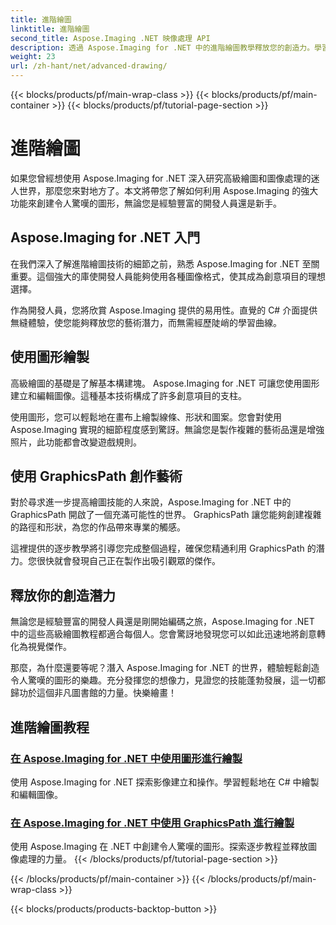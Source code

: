 ```yaml
---
title: 進階繪圖
linktitle: 進階繪圖
second_title: Aspose.Imaging .NET 映像處理 API
description: 透過 Aspose.Imaging for .NET 中的進階繪圖教學釋放您的創造力。學習使用 C# 輕鬆建立和編輯圖像。
weight: 23
url: /zh-hant/net/advanced-drawing/
---
```


{{< blocks/products/pf/main-wrap-class >}}
{{< blocks/products/pf/main-container >}}
{{< blocks/products/pf/tutorial-page-section >}}

# 進階繪圖


如果您曾經想使用 Aspose.Imaging for .NET 深入研究高級繪圖和圖像處理的迷人世界，那麼您來對地方了。本文將帶您了解如何利用 Aspose.Imaging 的強大功能來創建令人驚嘆的圖形，無論您是經驗豐富的開發人員還是新手。

## Aspose.Imaging for .NET 入門

在我們深入了解進階繪圖技術的細節之前，熟悉 Aspose.Imaging for .NET 至關重要。這個強大的庫使開發人員能夠使用各種圖像格式，使其成為創意項目的理想選擇。

作為開發人員，您將欣賞 Aspose.Imaging 提供的易用性。直覺的 C# 介面提供無縫體驗，使您能夠釋放您的藝術潛力，而無需經歷陡峭的學習曲線。

## 使用圖形繪製

高級繪圖的基礎是了解基本構建塊。 Aspose.Imaging for .NET 可讓您使用圖形建立和編輯圖像。這種基本技術構成了許多創意項目的支柱。 

使用圖形，您可以輕鬆地在畫布上繪製線條、形狀和圖案。您會對使用 Aspose.Imaging 實現的細節程度感到驚訝。無論您是製作複雜的藝術品還是增強照片，此功能都會改變遊戲規則。

## 使用 GraphicsPath 創作藝術

對於尋求進一步提高繪圖技能的人來說，Aspose.Imaging for .NET 中的 GraphicsPath 開啟了一個充滿可能性的世界。 GraphicsPath 讓您能夠創建複雜的路徑和形狀，為您的作品帶來專業的觸感。

這裡提供的逐步教學將引導您完成整個過程，確保您精通利用 GraphicsPath 的潛力。您很快就會發現自己正在製作出吸引觀眾的傑作。

## 釋放你的創造潛力

無論您是經驗豐富的開發人員還是剛開始編碼之旅，Aspose.Imaging for .NET 中的這些高級繪圖教程都適合每個人。您會驚訝地發現您可以如此迅速地將創意轉化為視覺傑作。

那麼，為什麼還要等呢？潛入 Aspose.Imaging for .NET 的世界，體驗輕鬆創造令人驚嘆的圖形的樂趣。充分發揮您的想像力，見證您的技能蓬勃發展，這一切都歸功於這個非凡圖書館的力量。快樂繪畫！
## 進階繪圖教程
### [在 Aspose.Imaging for .NET 中使用圖形進行繪製](./draw-using-graphics/)
使用 Aspose.Imaging for .NET 探索影像建立和操作。學習輕鬆地在 C# 中繪製和編輯圖像。
### [在 Aspose.Imaging for .NET 中使用 GraphicsPath 進行繪製](./draw-using-graphicspath/)
使用 Aspose.Imaging 在 .NET 中創建令人驚嘆的圖形。探索逐步教程並釋放圖像處理的力量。
{{< /blocks/products/pf/tutorial-page-section >}}

{{< /blocks/products/pf/main-container >}}
{{< /blocks/products/pf/main-wrap-class >}}

{{< blocks/products/products-backtop-button >}}

